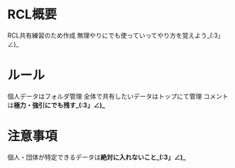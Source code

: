 # RCL概要
RCL共有練習のため作成  無理やりにでも使っていってやり方を覚えよう_(:3」∠)_

# ルール
個人データはフォルダ管理  全体で共有したいデータはトップにて管理  コメントは**極力・強引にでも残す_(:3」∠)_**

# 注意事項
個人・団体が特定できるデータは**絶対に入れないこと_(:3」∠)_**
